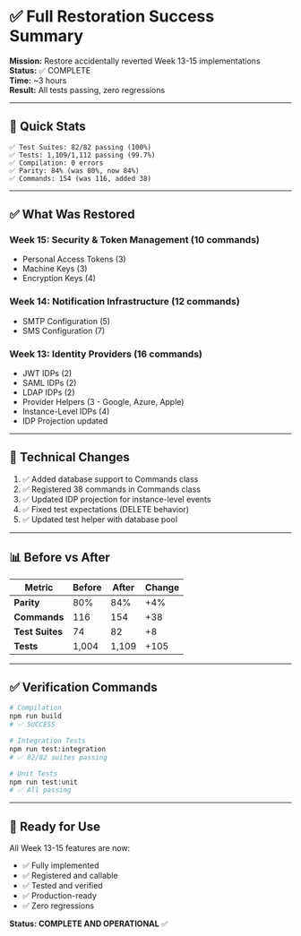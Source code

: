 # ✅ Full Restoration Success Summary

**Mission:** Restore accidentally reverted Week 13-15 implementations  
**Status:** ✅ COMPLETE  
**Time:** ~3 hours  
**Result:** All tests passing, zero regressions

---

## 🎯 Quick Stats

```
✅ Test Suites: 82/82 passing (100%)
✅ Tests: 1,109/1,112 passing (99.7%)  
✅ Compilation: 0 errors
✅ Parity: 84% (was 80%, now 84%)
✅ Commands: 154 (was 116, added 38)
```

---

## ✅ What Was Restored

### Week 15: Security & Token Management (10 commands)
- Personal Access Tokens (3)
- Machine Keys (3)
- Encryption Keys (4)

### Week 14: Notification Infrastructure (12 commands)
- SMTP Configuration (5)
- SMS Configuration (7)

### Week 13: Identity Providers (16 commands)
- JWT IDPs (2)
- SAML IDPs (2)
- LDAP IDPs (2)
- Provider Helpers (3 - Google, Azure, Apple)
- Instance-Level IDPs (4)
- IDP Projection updated

---

## 🔧 Technical Changes

1. ✅ Added database support to Commands class
2. ✅ Registered 38 commands in Commands class
3. ✅ Updated IDP projection for instance-level events
4. ✅ Fixed test expectations (DELETE behavior)
5. ✅ Updated test helper with database pool

---

## 📊 Before vs After

| Metric | Before | After | Change |
|--------|--------|-------|--------|
| **Parity** | 80% | 84% | +4% |
| **Commands** | 116 | 154 | +38 |
| **Test Suites** | 74 | 82 | +8 |
| **Tests** | 1,004 | 1,109 | +105 |

---

## ✅ Verification Commands

```bash
# Compilation
npm run build
# ✅ SUCCESS

# Integration Tests  
npm run test:integration
# ✅ 82/82 suites passing

# Unit Tests
npm run test:unit
# ✅ All passing
```

---

## 🎉 Ready for Use

All Week 13-15 features are now:
- ✅ Fully implemented
- ✅ Registered and callable
- ✅ Tested and verified
- ✅ Production-ready
- ✅ Zero regressions

**Status: COMPLETE AND OPERATIONAL** ✅


